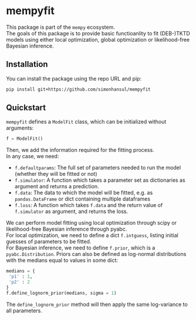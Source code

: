 # mempyfit

This package is part of the `mempy` ecosystem. <br>
The goals of this package is to provide basic functioanlity to fit (DEB-)TKTD models using either local optimization, global optimization or likelihood-free Bayesian inference.


## Installation

You can install the package using the repo URL and pip:

```bash
pip install git+https://github.com/simonhansul/mempyfit
```

## Quickstart


`mempyfit` defines a `ModelFit` class, which can be initialized without arguments:

```Python
f = ModelFit()
```

Then, we add the information required for the fitting process. <br>
In any case, we need:

- `f.defaultparams`: The full set of parameters needed to run the model (whether they will be fitted or not)
- `f.simulator`: A function which takes a parameter set as dictionaries as argument and returns a prediction.
- `f.data`: The data to which the model will be fitted, e.g. as `pandas.DataFrame` or dict containing multiple dataframes
- `f.loss`: A function which takes `f.data` and the return value of `f.simulator` as argument, and returns the loss.

 We can perform model fitting using local optimization through scipy or likelihood-free Bayesian inference through pyabc. <br>
 For local optimization, we need to define a dict `f.intguess`, listing initial guesses of parameters to be fitted. <br>
 For Bayesian inference, we need to define `f.prior`, which is a `pyabc.Distribution`. 
 Priors can also be defined as log-normal distributions with the medians equal to values in some dict:

 ```Python
medians = {
  'p1' : 1,
  'p2' : 2
}
f.define_lognorm_prior(medians, sigma = 1)
```

The `define_lognorm_prior` method will then apply the same log-variance to all parameters. <br> 

 
